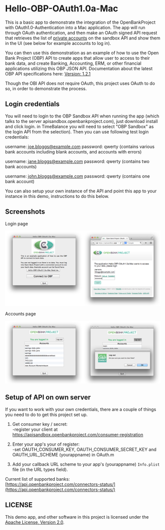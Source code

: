 Hello-OBP-OAuth1.0a-Mac
========================

This is a basic app to demonstrate the integration of the OpenBankProject with OAuth1.0-Authentication into a Mac application. The app will run through OAuth authentication, and then make an OAuth signed API request that retrieves the list of [private accounts](https://github.com/OpenBankProject/OBP-API/wiki/REST-API-V1.2#accounts-private) on the sandbox API and show them in the UI (see below for example accounts to log in). 

You can then use this demonstration as an example of how to use the Open Bank Project (OBP) API to create apps that allow user to access to their bank data, and create Banking, Accounting, ERM, or other financial applications utilizing this OBP JSON API. Documentation about the latest OBP API specifications here: [Version: 1.2.1](https://github.com/OpenBankProject/OBP-API/wiki/REST-API-V1.2.1)

Though the OBI API does not require OAuth, this project uses OAuth to do so, in order to demonstrate the process. 

## Login credentials

You will need to login to the OBP Sandbox API when running the app (which talks to the server apisandbox.openbankproject.com), just download install and click login. in TimeBalance you will need to select "OBP Sandbox" as the login API from the selection). Then you can use following test login credentials:

username: joe.bloggs@example.com
password: qwerty
(contains various bank accounts including blank accounts, and accounts with errors) 

username: jane.bloggs@example.com
password: qwerty
(contains two bank accounts)

username: john.bloggs@example.com
password: qwerty
(contains one bank account)

You can also setup your own instance of the API and point this app to your instance in this demo, instructions to do this below.

## Screenshots

Login page

<img src="https://raw.githubusercontent.com/OpenBankProject/Hello-OBP-OAuth1.0a-Mac/master/Images/hello-obp-login.png" />

Accounts page

<img src="https://github.com/OpenBankProject/Hello-OBP-OAuth1.0a-Mac/blob/master/Images/hello-obp-loged-in-and-logout.png" />

## Setup of API on own server

If you want to work with your own credentials, there are a couple of things you need to do to get this project set up.

1. Get consumer key / secret:  
-register your client at  https://apisandbox.openbankproject.com/consumer-registration

2. Enter your app's your of register:  
-set OAUTH_CONSUMER_KEY, OAUTH_CONSUMER_SECRET_KEY and OAUTH_URL_SCHEME (yourappname) in OAuth.m

3. Add your callback URL scheme to your app's (yourappname) `Info.plist` file (in the URL types field).

Current list of supported banks:  [https://api.openbankproject.com/connectors-status/](https://api.openbankproject.com/connectors-status/)

## LICENSE

This demo app, and other software in this project is licensed under the [Apache License, Version 2.0](http://www.apache.org/licenses/LICENSE-2.0.html).
